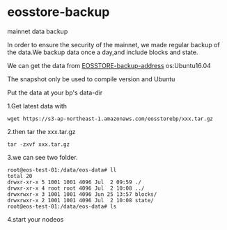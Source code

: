 # eosstore-backup
mainnet data backup

In order to ensure the security of the mainnet, we made regular backup of the data.We backup data once a day,and include blocks and state.

We can get the data from [EOSSTORE-backup-address](https://s3-ap-northeast-1.amazonaws.com/eosstorebp/index.html)
os:Ubuntu16.04

The snapshot only be used to compile version and Ubuntu

Put the data at your bp's data-dir

1.Get latest data with 
```
wget https://s3-ap-northeast-1.amazonaws.com/eosstorebp/xxx.tar.gz
```

2.then tar the xxx.tar.gz

```
tar -zxvf xxx.tar.gz
```

3.we can see two folder.
```
root@eos-test-01:/data/eos-data# ll
total 20
drwxr-xr-x 5 1001 1001 4096 Jul  2 09:59 ./
drwxr-xr-x 4 root root 4096 Jul  2 10:08 ../
drwxrwxr-x 3 1001 1001 4096 Jun 25 13:57 blocks/
drwxrwxr-x 2 1001 1001 4096 Jul  2 10:08 state/
root@eos-test-01:/data/eos-data# ls
```

4.start your nodeos
